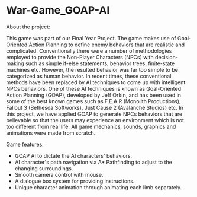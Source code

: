 # War-Game_GOAP-AI

About the project: 

This game was part of our Final Year Project. The game makes use of Goal-Oriented Action Planning to define enemy behaviors that are realistic and complicated. Conventionally there were a number of methodologies employed to provide the Non-Player Characters (NPCs) with decision-making such as simple if-else statements, behavior trees, finite-state machines etc. However, the resulted behavior was far too simple to be categorized as human behavior. In recent times, these conventional methods have been replaced by AI techniques to come up with intelligent NPCs behaviors. One of these AI techniques is known as Goal-Oriented Action Planning (GOAP), developed by Jeff Orkin, and has been used in some of the best known games such as F.E.A.R (Monolith Productions), Fallout 3 (Bethesda Softworks), Just Cause 2 (Avalanche Studios) etc. In this project, we have applied GOAP to generate NPCs behaviors that are believable so that the users may experience an environment which is not too different from real life. All game mechanics, sounds, graphics and animations were made from scratch.

Game features:

* GOAP AI to dictate the AI characters' behaviors.
* AI character's path navigation via A* Pathfinding to adjust to the changing surroundings.
* Smooth camera control with mouse.
* A dialogue box system for providing instructions.
* Unique character animation through animating each limb separately.


